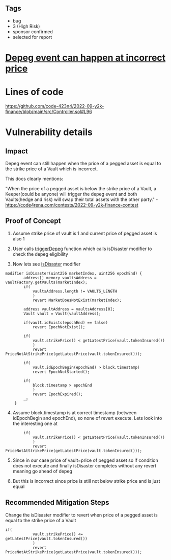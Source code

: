 ## Tags

- bug
- 3 (High Risk)
- sponsor confirmed
- selected for report

# [Depeg event can happen at incorrect price](https://github.com/code-423n4/2022-09-y2k-finance-findings/issues/69) 

# Lines of code

https://github.com/code-423n4/2022-09-y2k-finance/blob/main/src/Controller.sol#L96


# Vulnerability details

## Impact
Depeg event can still happen when the price of a pegged asset is equal to the strike price of a Vault which is incorrect. 

This docs clearly mentions:

"When the price of a pegged asset is below the strike price of a Vault, a Keeper(could be anyone) will trigger the depeg event and both Vaults(hedge and risk) will swap their total assets with the other party." - https://code4rena.com/contests/2022-09-y2k-finance-contest

## Proof of Concept

1. Assume strike price of vault is 1 and current price of pegged asset is also 1

2. User calls [triggerDepeg](https://github.com/code-423n4/2022-09-y2k-finance/blob/main/src/Controller.sol#L148) function which calls isDisaster modifier to check the depeg eligibility

3. Now lets see [isDisaster](https://github.com/code-423n4/2022-09-y2k-finance/blob/main/src/Controller.sol#L83) modifier

```
modifier isDisaster(uint256 marketIndex, uint256 epochEnd) {
        address[] memory vaultsAddress = vaultFactory.getVaults(marketIndex);
        if(
            vaultsAddress.length != VAULTS_LENGTH
            )
            revert MarketDoesNotExist(marketIndex);

        address vaultAddress = vaultsAddress[0];
        Vault vault = Vault(vaultAddress);

        if(vault.idExists(epochEnd) == false)
            revert EpochNotExist();

        if(
            vault.strikePrice() < getLatestPrice(vault.tokenInsured())
            )
            revert PriceNotAtStrikePrice(getLatestPrice(vault.tokenInsured()));

        if(
            vault.idEpochBegin(epochEnd) > block.timestamp)
            revert EpochNotStarted();

        if(
            block.timestamp > epochEnd
            )
            revert EpochExpired();
        _;
    }
```

4. Assume block.timestamp is at correct timestamp (between idEpochBegin and epochEnd), so none of revert execute. Lets look into the interesting one at

```
        if(
            vault.strikePrice() < getLatestPrice(vault.tokenInsured())
            )
            revert PriceNotAtStrikePrice(getLatestPrice(vault.tokenInsured()));
```

5. Since in our case price of vault=price of pegged asset so if condition does not execute and finally isDisaster completes without any revert meaning go ahead of depeg

6. But this is incorrect since price is still not below strike price and is just equal

## Recommended Mitigation Steps
Change the isDisaster modifier to revert when price of a pegged asset is equal to the strike price of a Vault

```
if(
            vault.strikePrice() <= getLatestPrice(vault.tokenInsured())
            )
            revert PriceNotAtStrikePrice(getLatestPrice(vault.tokenInsured()));
```